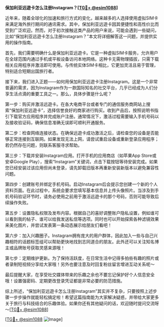 **保加利亚远遊卡怎么注册Instagram？[[TG💪+ @esim1088](https://t.me/s/esim1088)]**

近年来，随着全球化的加速和旅行方式的变化，越来越多的人选择使用虚拟SIM卡来满足海外旅行期间的通讯需求。其中，保加利亚远遊卡因其便捷性和高性价比而受到广泛欢迎。然而，对于初次接触这类产品的用户来说，可能会遇到一些疑问，比如“保加利亚远遊卡怎么注册Instagram？”本文将详细解答这一问题，并提供实用的操作指南。

首先，我们需要明确什么是保加利亚远遊卡。它是一种虚拟SIM卡服务，允许用户在全球范围内通过手机或平板设备访问本地网络。这种卡无需物理插拔，只需下载相关应用程序并激活即可使用。与传统实体SIM卡相比，它更加灵活且易于管理，特别适合短期出国旅行者。

接下来，我们进入正题——如何用保加利亚远遊卡注册Instagram。这是一个非常普遍的需求，因为Instagram作为一款国际知名的社交平台，几乎已经成为人们分享生活点滴的重要工具之一。那么，具体步骤是什么呢？

第一步：购买并激活远遊卡。在各大电商平台或者专门的通信服务商网站上搜索“保加利亚远遊卡”，选择信誉良好的商家进行购买。收到产品后，按照说明书指引下载官方应用程序并完成账户注册。通常情况下，激活过程需要输入手机号码以及接收验证码，确保信息准确无误即可顺利开通服务。

第二步：检查网络连接状态。在确保远遊卡成功激活之后，请检查您的设备是否能够正常连接到互联网。如果发现无法上网，请尝试重启设备或重新登录应用程序；若仍然存在问题，则联系客服寻求帮助。

第三步：下载并安装Instagram应用。打开手机的应用商店（如苹果App Store或安卓Google Play），搜索“Instagram”关键词，点击下载按钮等待安装完成。如果您已经安装过该应用但尚未登录，请先卸载旧版本再重新安装新版本以避免兼容性问题。

第四步：创建账号并绑定手机号码。启动Instagram后会提示您创建一个新的个人资料页面。在此过程中，系统会要求您填写基本信息并上传头像照片。当涉及到手机号码验证环节时，请务必使用之前用于激活远遊卡的那个号码，否则可能导致后续操作失败。

第五步：设置隐私权限及发布内容。根据自己的喜好调整账户隐私设置，例如谁可以看到我的帖子、谁可以给我发送私信等选项。同时也可以开始探索各种滤镜效果来美化图片，并尝试发表第一条动态展示给朋友们看吧！

第六步：加入兴趣圈子。Instagram拥有庞大的用户群体，因此加入一些与自己兴趣相符的话题标签组可以帮助更快地找到志同道合的朋友。此外还可以关注知名博主或品牌账号获取灵感来源哦！

第七步：定期维护更新。为了保持活跃度，在日常生活中记得多拍些有趣的照片或者录制短视频分享给大家哦！另外也要注意及时回复粉丝留言增进互动关系呢～

最后提醒大家，在享受社交媒体带来的乐趣之余也不要忘记保护好个人信息安全哦！设置强密码、定期更改登录凭证都是非常必要的防范措施。

综上所述，“保加利亚远遊卡怎么注册Instagram”其实并不复杂，只要按照上述步骤一步步操作就能轻松搞定啦！希望这篇指南能为大家解决疑惑，并带给大家更多关于旅行与科技结合的乐趣体验。如果你还有其他疑问的话，欢迎随时提问交流呀～[[TG💪+ @esim1088](https://t.me/s/esim1088)]

[[TG💪+ @esim1088](https://t.me/s/esim1088) ![Image](https://i.postimg.cc/4NQfJmqS/Snipaste-2025-05-13-00-14-12.png)]